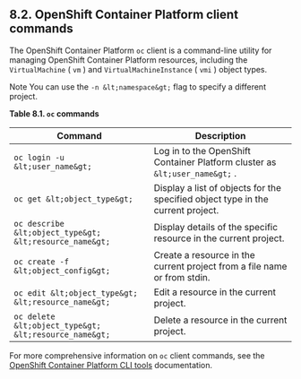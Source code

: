 ## 8.2. OpenShift Container Platform client commands




The OpenShift Container Platform `oc` client is a command-line utility for managing OpenShift Container Platform resources, including the `VirtualMachine` ( `vm` ) and `VirtualMachineInstance` ( `vmi` ) object types.    


Note
You can use the `-n &lt;namespace&gt;` flag to specify a different project.




<span id="idm139667242461456"></span>
 **Table 8.1. `oc` commands** 

| Command | Description |
| --- | --- |
|  `oc login -u &lt;user_name&gt;` | Log in to the OpenShift Container Platform cluster as `&lt;user_name&gt;` . |
|  `oc get &lt;object_type&gt;` | Display a list of objects for the specified object type in the current project. |
|  `oc describe &lt;object_type&gt; &lt;resource_name&gt;` | Display details of the specific resource in the current project. |
|  `oc create -f &lt;object_config&gt;` | Create a resource in the current project from a file name or from stdin. |
|  `oc edit &lt;object_type&gt; &lt;resource_name&gt;` | Edit a resource in the current project. |
|  `oc delete &lt;object_type&gt; &lt;resource_name&gt;` | Delete a resource in the current project. |




For more comprehensive information on `oc` client commands, see the [OpenShift Container Platform CLI tools](https://access.redhat.com/documentation/en-us/openshift_container_platform/4.11/html-single/cli_tools/#cli-developer-commands) documentation.

